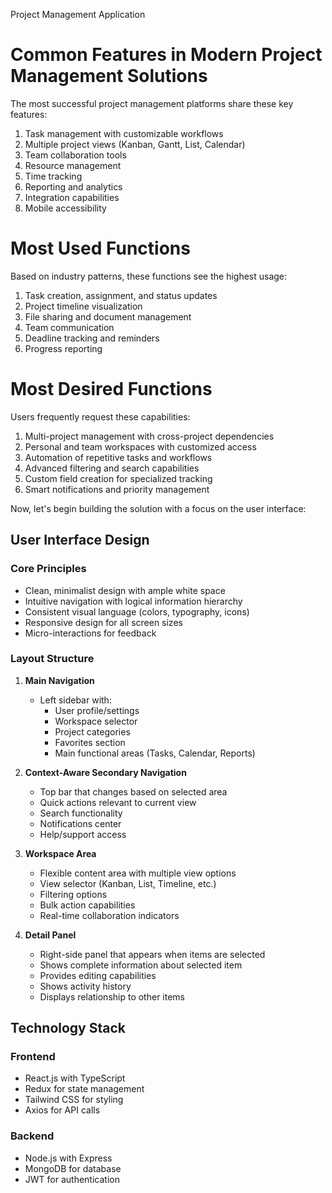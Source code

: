 Project Management Application

# Common Features in Modern Project Management Solutions

The most successful project management platforms share these key features:

1. Task management with customizable workflows
2. Multiple project views (Kanban, Gantt, List, Calendar)
3. Team collaboration tools
4. Resource management
5. Time tracking
6. Reporting and analytics
7. Integration capabilities
8. Mobile accessibility

# Most Used Functions

Based on industry patterns, these functions see the highest usage:

1. Task creation, assignment, and status updates
2. Project timeline visualization
3. File sharing and document management
4. Team communication
5. Deadline tracking and reminders
6. Progress reporting

# Most Desired Functions

Users frequently request these capabilities:

1. Multi-project management with cross-project dependencies
2. Personal and team workspaces with customized access
3. Automation of repetitive tasks and workflows
4. Advanced filtering and search capabilities
5. Custom field creation for specialized tracking
6. Smart notifications and priority management

Now, let's begin building the solution with a focus on the user interface:

## User Interface Design

### Core Principles
- Clean, minimalist design with ample white space
- Intuitive navigation with logical information hierarchy
- Consistent visual language (colors, typography, icons)
- Responsive design for all screen sizes
- Micro-interactions for feedback

### Layout Structure

1. **Main Navigation**
   - Left sidebar with:
     - User profile/settings
     - Workspace selector
     - Project categories
     - Favorites section
     - Main functional areas (Tasks, Calendar, Reports)

2. **Context-Aware Secondary Navigation**
   - Top bar that changes based on selected area
   - Quick actions relevant to current view
   - Search functionality
   - Notifications center
   - Help/support access

3. **Workspace Area**
   - Flexible content area with multiple view options
   - View selector (Kanban, List, Timeline, etc.)
   - Filtering options
   - Bulk action capabilities
   - Real-time collaboration indicators

4. **Detail Panel**
   - Right-side panel that appears when items are selected
   - Shows complete information about selected item
   - Provides editing capabilities
   - Shows activity history
   - Displays relationship to other items


## Technology Stack

### Frontend
- React.js with TypeScript
- Redux for state management
- Tailwind CSS for styling
- Axios for API calls

### Backend
- Node.js with Express
- MongoDB for database
- JWT for authentication

